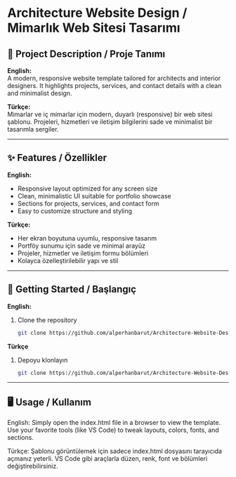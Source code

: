 # Architecture Website Design / Mimarlık Web Sitesi Tasarımı

## 📌 Project Description / Proje Tanımı

**English:**  
A modern, responsive website template tailored for architects and interior designers. It highlights projects, services, and contact details with a clean and minimalist design.  

**Türkçe:**  
Mimarlar ve iç mimarlar için modern, duyarlı (responsive) bir web sitesi şablonu. Projeleri, hizmetleri ve iletişim bilgilerini sade ve minimalist bir tasarımla sergiler.  

---

## ✨ Features / Özellikler

**English:**
- Responsive layout optimized for any screen size  
- Clean, minimalistic UI suitable for portfolio showcase  
- Sections for projects, services, and contact form  
- Easy to customize structure and styling  

**Türkçe:**  
- Her ekran boyutuna uyumlu, responsive tasarım  
- Portföy sunumu için sade ve minimal arayüz  
- Projeler, hizmetler ve iletişim formu bölümleri  
- Kolayca özelleştirilebilir yapı ve stil  

---

## 🚀 Getting Started / Başlangıç

**English:**  
1. Clone the repository  
   ```bash
   git clone https://github.com/alperhanbarut/Architecture-Website-Design.git
   
**Türkçe** 
1. Depoyu klonlayın  
   ```bash
   git clone https://github.com/alperhanbarut/Architecture-Website-Design.git

---

## 🖥️ Usage / Kullanım

English:
Simply open the index.html file in a browser to view the template.
Use your favorite tools (like VS Code) to tweak layouts, colors, fonts, and sections.

Türkçe:
Şablonu görüntülemek için sadece index.html dosyasını tarayıcıda açmanız yeterli.
VS Code gibi araçlarla düzen, renk, font ve bölümleri değiştirebilirsiniz.
